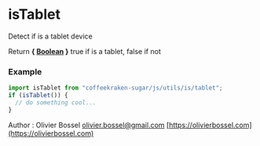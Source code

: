 # isTablet

Detect if is a tablet device

Return **{ [Boolean](https://developer.mozilla.org/fr/docs/Web/JavaScript/Reference/Objets_globaux/Boolean) }** true if is a tablet, false if not

### Example

```js
import isTablet from "coffeekraken-sugar/js/utils/is/tablet";
if (isTablet()) {
  // do something cool...
}
```

Author : Olivier Bossel [olivier.bossel@gmail.com](mailto:olivier.bossel@gmail.com) [https://olivierbossel.com](https://olivierbossel.com)
